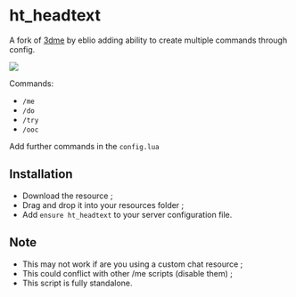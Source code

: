 # ht_headtext
A fork of [3dme](https://github.com/eblio/3dme) by eblio adding ability to create multiple commands through config.

<img src=https://imgur.com/lJZbcGA.png>

Commands:
* `/me`
* `/do`
* `/try`
* `/ooc`

Add further commands in the `config.lua`

## Installation
* Download the resource ;
* Drag and drop it into your resources folder ;
* Add ```ensure ht_headtext``` to your server configuration file.



## Note
* This may not work if are you using a custom chat resource ;
* This could conflict with other /me scripts (disable them) ;
* This script is fully standalone.
